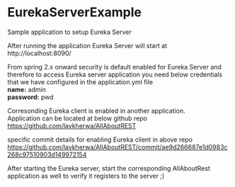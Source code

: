 # EurekaServerExample

Sample application to setup Eureka Server

After running the application Eureka Server will start at <br>
http://localhost:8090/ 

From spring 2.x onward security is default enabled for Eureka Server
and therefore to access Eureka server application you need below credentials <br>
that we have configured in the application.yml file <br>
**name:** admin <br>
**password:** pwd


Corresonding Eureka client is enabled in another application. <br> 
Application can be located at below github repo <br>
https://github.com/lavkherwa/AllAboutREST 

specific commit details for enabling Eureka client in above repo <br>
https://github.com/lavkherwa/AllAboutREST/commit/ae9d266687e1d0983c268c97510903d149972154

After starting the Eureka server, start the corresponding AllAboutRest application as well 
to verify it registers to the server ;)
